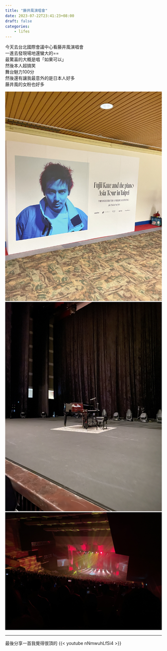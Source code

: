 ```yaml
---
title: "藤井風演唱會"
date: 2023-07-22T23:41:23+08:00
draft: false
categories:
    - lifes
---
```

今天去台北國際會議中心看藤井風演唱會  
一進去發現場地還蠻大的==  
最驚喜的大概是唱「如果可以」  
然後本人超搞笑  
舞台魅力100分  
然後還有讓我最意外的是日本人好多  
藤井風的女粉也好多

![](IMG_8190.jpg)![真的只有一台鋼琴](IMG_8193.jpeg)![まつり全場起立超爽](IMG_8210.jpg)

---
最後分享一首我覺得很頂的
{{< youtube nNmwuhLfSi4 >}}

<br>
